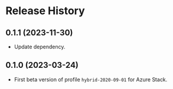 # Release History

## 0.1.1 (2023-11-30)

- Update dependency.

## 0.1.0 (2023-03-24)

- First beta version of profile `hybrid-2020-09-01` for Azure Stack.
